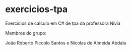 # exercicios-tpa
Exercícios de calculo em C# de tpa da professora Nívia


Membros do grupo: 

João Roberto Piccolo Santos e Nicolas de Almeida Abdala 
